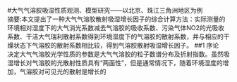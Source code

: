 #大气气溶胶吸湿性质观测、模型研究——以北京、珠江三角洲地区为例  
摘要:本文提出了一种大气气溶胶散射吸湿增长因子的综合计算方法：实际测量的环境相对湿度下的大气消光系数减去气溶胶的吸收系数、污染气体NO2的光吸收系数、干洁大气瑞利散射系数得到环境湿度下的气溶胶的散射系数，并与相应的干燥状态下气溶胶的散射系数相比较，得到气溶胶散射吸湿增长因子。
##1 序论  
决定大气气溶胶光学性质的参数是大气气溶胶的粒子数谱分布及折射指数。虽然吸湿增长对气溶胶的光散射性质具有“两面性”，但是通常情况下，随着环境湿度的增加，气溶胶对可见光的散射是增长的  

